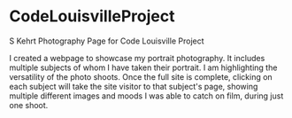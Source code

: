 # CodeLouisvilleProject

S Kehrt Photography Page for Code Louisville Project

I created a webpage to showcase my portrait photography. 
It includes multiple subjects of whom I have taken their portrait.
I am highlighting the versatility of the photo shoots. 
Once the full site is complete, clicking on each subject will take the site visitor to that subject's page, showing multiple different images and moods I was able to catch on film, during just one shoot.

